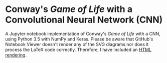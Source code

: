 # Conway's *Game of Life* with a Convolutional Neural Network (CNN)

A Jupyter notebook implementation of Conway's *Game of Life* with a CNN, using Python 3.5 with NumPy and Keras. Please be aware that GitHub's Notebook Viewer doesn't render any of the SVG diagrams nor does it process the LaTeX code correctly. Therefore, I have included an [HTML rendering](https://cdn.rawgit.com/rhaver/conways-game-of-life-with-cnn/ca74992e/Conway's%20Game%20of%20Life%20with%20CNN.html).